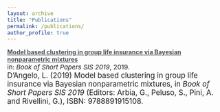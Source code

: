```yaml
---
layout: archive
title: "Publications"
permalink: /publications/
author_profile: true
---
```

<style type="text/css">
    a.typeA:hover {text-decoration: underline;}
</style>



<a class="typeA" href="https://laura-dangelo.github.io/publication/Model_based_clustering" style="color:rgb(73,78,82)"><b>Model based clustering in group life insurance via Bayesian nonparametric mixtures</b></a> <br> <font style="font-size:15px">in: <i>Book of Short Papers SIS 2019</i>, 2019.</font> <br> <font style="font-size:17px">D’Angelo, L. (2019) Model based clustering in group life insurance via Bayesian nonparametric mixtures, in <i>Book of Short Papers SIS 2019</i> (Editors: Arbia, G., Peluso, S., Pini, A. and Rivellini, G.), ISBN: 9788891915108.</font>



